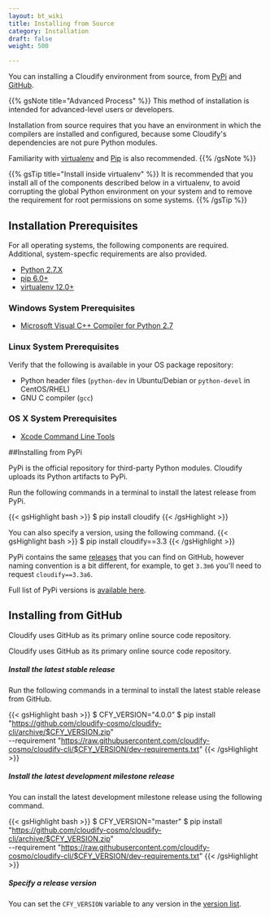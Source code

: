 ```yaml
---
layout: bt_wiki
title: Installing from Source
category: Installation
draft: false
weight: 500

---
```


You can installing a Cloudify environment from source, from [PyPi](https://pypi.python.org/pypi)
and [GitHub](http://github.com/).

{{% gsNote title="Advanced Process" %}}
This method of installation is intended for advanced-level users or developers.

Installation from source requires that you have an environment in which the compilers are installed and
configured, because some Cloudify's dependencies are not pure Python modules.

Familiarity with [virtualenv](https://virtualenv.readthedocs.org/en/latest/) and [Pip](https://pip.pypa.io/en/stable/) is also recommended.
{{% /gsNote %}}

{{% gsTip title="Install inside virtualenv" %}}
It is recommended that you install all of the components described below in a virtualenv,
to avoid corrupting the global Python environment on your system and to
remove the requirement for root permissions on some systems.
{{% /gsTip %}}

## Installation Prerequisites
For all operating systems, the following components are required. Additional, system-specfic requirements are also provided.

* [Python 2.7.X](https://www.python.org/downloads/)
* [pip 6.0+](https://pip.pypa.io/en/stable/installing/)
* [virtualenv 12.0+](https://virtualenv.readthedocs.org/en/latest/installation.html)


### Windows System Prerequisites
* [Microsoft Visual C++ Compiler for Python 2.7](https://www.microsoft.com/en-us/download/details.aspx?id=44266)

### Linux System Prerequisites

Verify that the following is available in your OS package repository:

* Python header files (`python-dev` in Ubuntu/Debian or `python-devel` in CentOS/RHEL)
* GNU C compiler (`gcc`)


### OS X System Prerequisites

* [Xcode Command Line Tools](https://developer.apple.com/library/ios/technotes/tn2339/_index.html#//apple_ref/doc/uid/DTS40014588-CH1-DOWNLOADING_COMMAND_LINE_TOOLS_IS_NOT_AVAILABLE_IN_XCODE_FOR_OS_X_10_9__HOW_CAN_I_INSTALL_THEM_ON_MY_MACHINE_)

##Installing from PyPi

PyPi is the official repository for third-party Python modules. Cloudify uploads
its Python artifacts to PyPi.

Run the following commands in a terminal to install the latest release from PyPi.

{{< gsHighlight bash >}}
$ pip install cloudify
{{< /gsHighlight >}}

You can also specify a version, using the following command.
{{< gsHighlight bash >}}
$ pip install cloudify==3.3
{{< /gsHighlight >}}

PyPi contains the same [releases](https://github.com/cloudify-cosmo/cloudify-cli/tags) that you can find on GitHub, however naming convention
is a bit different, for example, to get `3.3m6` you'll need to request
`cloudify==3.3a6`.

Full list of PyPi versions is [available here](https://pypi.python.org/pypi/cloudify/json).

## Installing from GitHub

Cloudify uses GitHub as its primary online source code repository.

Cloudify uses GitHub as its primary online source code repository.


##### Install the latest stable release

Run the following commands in a terminal to install the latest stable release from GitHub.

{{< gsHighlight bash >}}
$ CFY_VERSION="4.0.0"
$ pip install "https://github.com/cloudify-cosmo/cloudify-cli/archive/$CFY_VERSION.zip" \
  --requirement "https://raw.githubusercontent.com/cloudify-cosmo/cloudify-cli/$CFY_VERSION/dev-requirements.txt"
{{< /gsHighlight >}}


##### Install the latest development milestone release

You can install the latest development milestone release using the following command.

{{< gsHighlight bash >}}
$ CFY_VERSION="master"
$ pip install "https://github.com/cloudify-cosmo/cloudify-cli/archive/$CFY_VERSION.zip" \
  --requirement "https://raw.githubusercontent.com/cloudify-cosmo/cloudify-cli/$CFY_VERSION/dev-requirements.txt"
{{< /gsHighlight >}}

##### Specify a release version

You can set the `CFY_VERSION` variable to any version in the [version list](https://github.com/cloudify-cosmo/cloudify-cli/tags).
